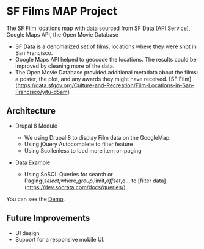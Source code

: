 # SF Films MAP Project

The SF Film locations map with data sourced from SF Data (API Service), Google Maps API, the Open Movie Database
* SF Data is a denomalized set of films, locations where they were shot in San Francisco.
* Google Maps API helped to geocode the locations. The results could be improved by cleaning more of the data.
* The Open Movie Database provided additional metadata about the films: a poster, the plot, and any awards they might have received. 
[SF Film] (https://data.sfgov.org/Culture-and-Recreation/Film-Locations-in-San-Francisco/yitu-d5am)


## Architecture

* Drupal 8 Module
    * We using Drupal 8 to display Film data on the GoogleMap. 
	* Using jQuery Autocomplete to filter feature
	* Using Scollenless to load more item on paging
	
* Data Example
    * Using SoSQL Queries for search or Paging($select,$where,$group,$limit,$offset,$q... to [filter data] (https://dev.socrata.com/docs/queries/)

You can see the [Demo](http://sfilm.iypuat.com:5656/film/search).

## Future Improvements

* UI design
* Support for a responsive mobile UI.


